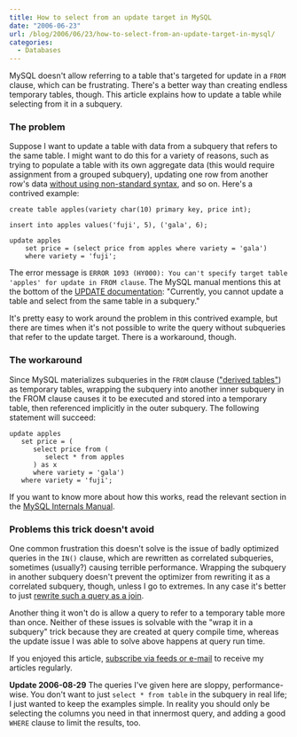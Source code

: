 ```yaml
---
title: How to select from an update target in MySQL
date: "2006-06-23"
url: /blog/2006/06/23/how-to-select-from-an-update-target-in-mysql/
categories:
  - Databases
---
```

MySQL doesn't allow referring to a table that's targeted for update in a `FROM` clause, which can be frustrating. There's a better way than creating endless temporary tables, though. This article explains how to update a table while selecting from it in a subquery.

### The problem

Suppose I want to update a table with data from a subquery that refers to the same table. I might want to do this for a variety of reasons, such as trying to populate a table with its own aggregate data (this would require assignment from a grouped subquery), updating one row from another row's data [without using non-standard syntax](/blog/2006/03/11/many-to-one-problems-in-sql/), and so on. Here's a contrived example:

```
create table apples(variety char(10) primary key, price int);

insert into apples values('fuji', 5), ('gala', 6);

update apples
    set price = (select price from apples where variety = 'gala')
    where variety = 'fuji';
```

The error message is `ERROR 1093 (HY000): You can't specify target table 'apples' for update in FROM clause`. The MySQL manual mentions this at the bottom of the [UPDATE documentation](http://dev.mysql.com/doc/refman/5.0/en/update.html): "Currently, you cannot update a table and select from the same table in a subquery."

It's pretty easy to work around the problem in this contrived example, but there are times when it's not possible to write the query without subqueries that refer to the update target. There is a workaround, though.

### The workaround

Since MySQL materializes subqueries in the `FROM` clause (["derived tables"](/blog/2005/09/26/sql-subqueries-and-derived-tables/)) as temporary tables, wrapping the subquery into another inner subquery in the FROM clause causes it to be executed and stored into a temporary table, then referenced implicitly in the outer subquery. The following statement will succeed:

```
update apples
   set price = (
      select price from (
         select * from apples
      ) as x
      where variety = 'gala')
   where variety = 'fuji';
```

If you want to know more about how this works, read the relevant section in the [MySQL Internals Manual](http://dev.mysql.com/doc/internals/en/select-derived.html).

### Problems this trick doesn't avoid

One common frustration this doesn't solve is the issue of badly optimized queries in the `IN()` clause, which are rewritten as correlated subqueries, sometimes (usually?) causing terrible performance. Wrapping the subquery in another subquery doesn't prevent the optimizer from rewriting it as a correlated subquery, though, unless I go to extremes. In any case it's better to just [rewrite such a query as a join](/blog/2006/04/30/how-to-optimize-subqueries-and-joins-in-mysql/).

Another thing it won't do is allow a query to refer to a temporary table more than once. Neither of these issues is solvable with the "wrap it in a subquery" trick because they are created at query compile time, whereas the update issue I was able to solve above happens at query run time.

If you enjoyed this article, [subscribe via feeds or e-mail](/index.xml) to receive my articles regularly.

**Update 2006-08-29** The queries I've given here are sloppy, performance-wise. You don't want to just `select * from table` in the subquery in real life; I just wanted to keep the examples simple. In reality you should only be selecting the columns you need in that innermost query, and adding a good `WHERE` clause to limit the results, too.


